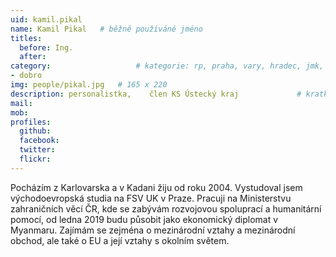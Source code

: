```yaml
---
uid: kamil.pikal
name: Kamil Pikal  	# běžně používáné jméno
titles:
  before: Ing.
  after:
category:                 	# kategorie: rp, praha, vary, hradec, jmk, senat
- dobro
img: people/pikal.jpg   # 165 x 220
description: personalistka,    člen KS Ústecký kraj           	# kratký popis, max 160 znaků
mail: 
mob:	
profiles:
  github:
  facebook: 
  twitter: 
  flickr: 
---
```

Pocházím z Karlovarska a v Kadani žiju od roku 2004. Vystudoval jsem východoevropská studia na FSV UK v Praze. Pracuji na Ministerstvu zahraničních věcí ČR, kde se zabývám rozvojovou spoluprací a humanitární pomocí, od ledna 2019 budu působit jako ekonomický diplomat v Myanmaru. Zajímám se zejména o mezinárodní vztahy a mezinárodní obchod, ale také o EU a její vztahy s okolním světem.
